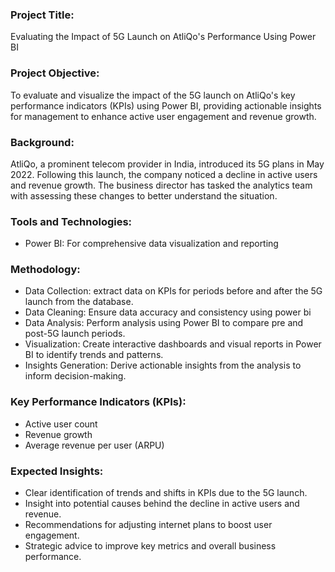 ### Project Title:
Evaluating the Impact of 5G Launch on AtliQo's Performance Using Power BI

### Project Objective:
To evaluate and visualize the impact of the 5G launch on AtliQo's key performance indicators (KPIs) using Power BI, providing actionable insights for management to enhance active user engagement and revenue growth.

### Background:
AtliQo, a prominent telecom provider in India, introduced its 5G plans in May 2022. Following this launch, the company noticed a decline in active users and revenue growth. The business director has tasked the analytics team with assessing these changes to better understand the situation.

### Tools and Technologies:

- Power BI: For comprehensive data visualization and reporting

### Methodology:
- Data Collection: extract data on KPIs for periods before and after the 5G launch from the database.
- Data Cleaning: Ensure data accuracy and consistency using power bi
- Data Analysis: Perform analysis using Power BI to compare pre and post-5G launch periods.
- Visualization: Create interactive dashboards and visual reports in Power BI to identify trends and patterns.
- Insights Generation: Derive actionable insights from the analysis to inform decision-making.

### Key Performance Indicators (KPIs):

- Active user count
- Revenue growth
- Average revenue per user (ARPU)

### Expected Insights:

- Clear identification of trends and shifts in KPIs due to the 5G launch.
- Insight into potential causes behind the decline in active users and revenue.
- Recommendations for adjusting internet plans to boost user engagement.
- Strategic advice to improve key metrics and overall business performance.
